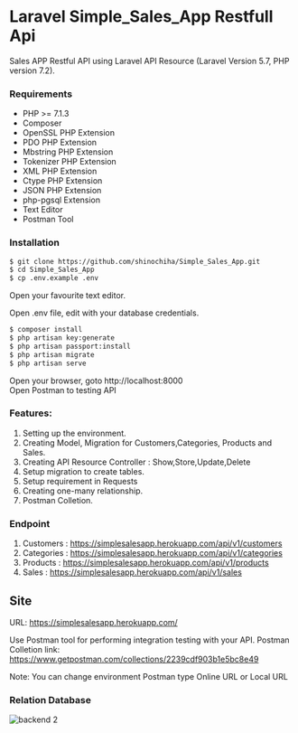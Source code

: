# Laravel Simple_Sales_App Restfull Api

Sales APP Restful API using Laravel API Resource (Laravel Version 5.7, PHP version 7.2).

### Requirements
- PHP >= 7.1.3
- Composer
- OpenSSL PHP Extension
- PDO PHP Extension
- Mbstring PHP Extension
- Tokenizer PHP Extension
- XML PHP Extension
- Ctype PHP Extension
- JSON PHP Extension
- php-pgsql Extension
- Text Editor
- Postman Tool

### Installation
```sh
$ git clone https://github.com/shinochiha/Simple_Sales_App.git
$ cd Simple_Sales_App
$ cp .env.example .env
```
Open your favourite text editor.

Open .env file, edit with your database credentials.
```sh
$ composer install
$ php artisan key:generate
$ php artisan passport:install
$ php artisan migrate
$ php artisan serve
```
Open your browser, goto http://localhost:8000
<br>
Open Postman to testing API

### Features:

1. Setting up the environment.
2. Creating Model, Migration for Customers,Categories, Products and Sales.
3. Creating API Resource Controller : Show,Store,Update,Delete
4. Setup migration to create tables.
5. Setup requirement in Requests
6. Creating one-many relationship.
7. Postman Colletion.

### Endpoint
1. Customers : https://simplesalesapp.herokuapp.com/api/v1/customers
2. Categories : https://simplesalesapp.herokuapp.com/api/v1/categories
3. Products : https://simplesalesapp.herokuapp.com/api/v1/products
4. Sales : https://simplesalesapp.herokuapp.com/api/v1/sales


## Site
URL: https://simplesalesapp.herokuapp.com/

Use Postman tool for performing integration testing with your API. Postman Colletion link: 
<br>
https://www.getpostman.com/collections/2239cdf903b1e5bc8e49

Note: You can change environment Postman type Online URL or Local URL



### Relation Database
![backend 2](https://user-images.githubusercontent.com/41464737/48106118-b1ac3b00-e26c-11e8-8dae-60d08e83748f.png)
